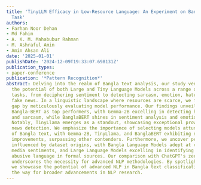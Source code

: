 ```yaml
---
title: 'TinyLLM Efficacy in Low-Resource Language: An Experiment on Bangla Text Classification
  Task'
authors:
- Farhan Noor Dehan
- Md Fahim
- A. K. M. Mahabubur Rahman
- M. Ashraful Amin
- Amin Ahsan Ali
date: '2025-01-01'
publishDate: '2024-12-09T19:33:07.698131Z'
publication_types:
- paper-conference
publication: '*Pattern Recognition*'
abstract: Delving into the realm of Bangla text analysis, our study ventures to unlock
  the potential of both Large and Tiny Language Models across a range of classification
  tasks, from deciphering sentiment to detecting sarcasm, emotion, hate speech, and
  fake news. In a linguistic landscape where resources are scarce, we fill a crucial
  gap by meticulously evaluating model performance. Our findings unveil Gemma-2B and
  Bangla-BERT as top performers, with Gemma-2B excelling in detecting hate speech
  and sarcasm, while BanglaBERT shines in sentiment analysis and emotion detection.
  Notably, TinyLlama emerges as a standout, showcasing exceptional prowess in fake
  news detection. We emphasize the importance of selecting models attuned to the intricacies
  of Bangla text, with Gemma-2B, TinyLlama, and BanglaBERT exhibiting notable accuracy
  improvements, surpassing other contenders. Furthermore, we uncover performance disparities
  influenced by dataset origins, with Bangla Language Models adept at capturing social
  media sentiments, and Large Language Models excelling in identifying misinformation and
  abusive language in formal sources. Our comparison with ChatGPT's zero-shot prompting
  underscores the necessity for advanced NLP methodologies. By spotlighting TinyLLM,
  we showcase the potential of advanced NLP in Bangla text classification, paving
  the way for broader advancements in NLP research.
---
```

